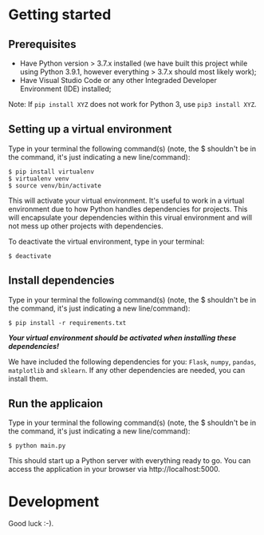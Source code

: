 # Getting started

## Prerequisites
* Have Python version > 3.7.x installed (we have built this project while using Python 3.9.1, however everything > 3.7.x should most likely work);
* Have Visual Studio Code or any other Integraded Developer Environment (IDE) installed;

Note: If `pip install XYZ` does not work for Python 3, use `pip3 install XYZ`.

## Setting up a virtual environment
Type in your terminal the following command(s) (note, the $ shouldn't be in the command, it's just indicating a new line/command):
```
$ pip install virtualenv
$ virtualenv venv
$ source venv/bin/activate
```

This will activate your virtual environment. It's useful to work in a virtual environment due to how Python handles dependencies for projects. This will encapsulate your dependencies within this virual environment and will not mess up other projects with dependencies.

To deactivate the virtual environment, type in your terminal:
```
$ deactivate
```

## Install dependencies
Type in your terminal the following command(s) (note, the $ shouldn't be in the command, it's just indicating a new line/command):
```
$ pip install -r requirements.txt
```
***Your virtual environment should be activated when installing these dependencies!***

We have included the following dependencies for you: `Flask`, `numpy`, `pandas`, `matplotlib` and `sklearn`. If any other dependencies are needed, you can install them.

## Run the applicaion
Type in your terminal the following command(s) (note, the $ shouldn't be in the command, it's just indicating a new line/command):
```
$ python main.py
```
This should start up a Python server with everything ready to go. You can access the application in your browser via http://localhost:5000.

# Development
Good luck :-).